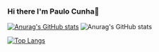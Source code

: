 ### Hi there I'm Paulo Cunha👋

[![Anurag's GitHub stats](https://github-readme-stats.vercel.app/api?username=paulofranklins2)](https://github.com/anuraghazra/github-readme-stats)
![Anurag's GitHub stats](https://github-readme-stats.vercel.app/api?username=paulofranklins2&show_icons=true)

  [![Top Langs](https://github-readme-stats.vercel.app/api/top-langs/?username=paulofranklins2)](https://github.com/paulofranklins2/github-readme-stats)
  
